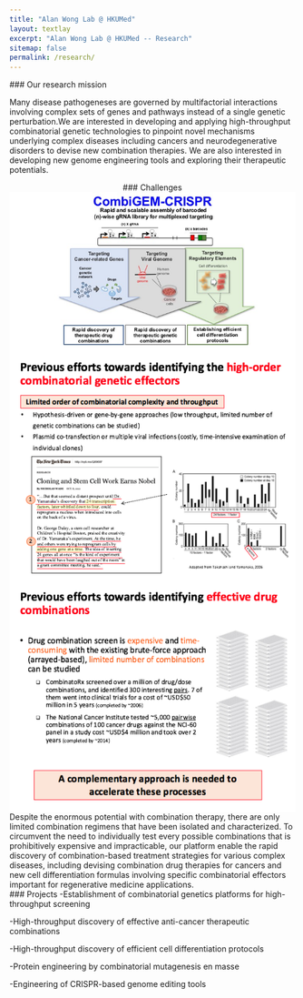 ```yaml
---
title: "Alan Wong Lab @ HKUMed"
layout: textlay
excerpt: "Alan Wong Lab @ HKUMed -- Research"
sitemap: false
permalink: /research/
---
```

<div style="text-align: left"> 
### Our research mission

Many disease pathogeneses are governed by multifactorial interactions involving complex sets of genes and pathways instead of a single genetic perturbation.We are interested in developing and applying high-throughput combinatorial genetic technologies to pinpoint novel mechanisms underlying complex diseases including cancers and neurodegenerative disorders to devise new combination therapies. We are also interested in developing new genome engineering tools and exploring their therapeutic potentials.
</div>
<div style="text-align:center">
### Challenges
<img align="center" display="block" src="/images/misc/platform.jpg">
<img align="center" display="block" src="/images/misc/prev.png">
<img align="center" display="block" src="/images/misc/drugs.png">
</div>
<div style="text-align: left"> 
Despite the enormous potential with combination therapy, there are only limited combination regimens that have been isolated and characterized. 
To circumvent the need to individually test every possible combinations that is prohibitively expensive and impracticable, our platform enable the rapid discovery of combination-based treatment strategies for various complex diseases, including devising combination drug therapies for cancers and new cell differentiation formulas involving specific combinatorial effectors important for regenerative medicine applications.
</div>
<div align="left">
### Projects
-Establishment of combinatorial genetics platforms for high-throughput screening


-High-throughput discovery of effective anti-cancer therapeutic combinations


-High-throughput discovery of efficient cell differentiation protocols


-Protein engineering by combinatorial mutagenesis en masse


-Engineering of CRISPR-based genome editing tools
</div>


